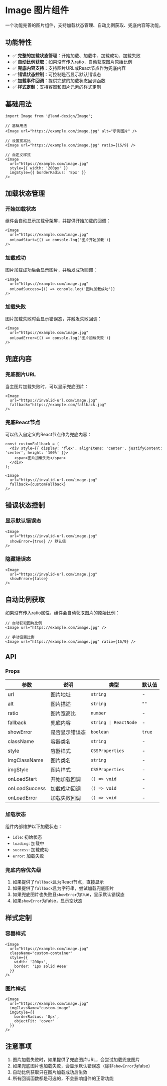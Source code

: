 # Image 图片组件

一个功能完善的图片组件，支持加载状态管理、自动比例获取、兜底内容等功能。

## 功能特性

- ✅ **完整的加载状态管理**：开始加载、加载中、加载成功、加载失败
- ✅ **自动比例获取**：如果没有传入ratio，自动获取图片原始比例
- ✅ **兜底内容支持**：支持图片URL或React节点作为兜底内容
- ✅ **错误状态控制**：可控制是否显示默认错误态
- ✅ **加载事件回调**：提供完整的加载状态回调函数
- ✅ **样式定制**：支持容器和图片元素的样式定制

## 基础用法

```tsx
import Image from '@land-design/Image';

// 基础用法
<Image url="https://example.com/image.jpg" alt="示例图片" />

// 设置宽高比
<Image url="https://example.com/image.jpg" ratio={16/9} />

// 自定义样式
<Image 
  url="https://example.com/image.jpg"
  style={{ width: '200px' }}
  imgStyle={{ borderRadius: '8px' }}
/>
```

## 加载状态管理

### 开始加载状态

组件会自动显示加载骨架屏，并提供开始加载的回调：

```tsx
<Image 
  url="https://example.com/image.jpg"
  onLoadStart={() => console.log('图片开始加载')}
/>
```

### 加载成功

图片加载成功后会显示图片，并触发成功回调：

```tsx
<Image 
  url="https://example.com/image.jpg"
  onLoadSuccess={() => console.log('图片加载成功')}
/>
```

### 加载失败

图片加载失败时会显示错误态，并触发失败回调：

```tsx
<Image 
  url="https://example.com/image.jpg"
  onLoadError={() => console.log('图片加载失败')}
/>
```

## 兜底内容

### 兜底图片URL

当主图片加载失败时，可以显示兜底图片：

```tsx
<Image 
  url="https://invalid-url.com/image.jpg"
  fallback="https://example.com/fallback.jpg"
/>
```

### 兜底React节点

可以传入自定义的React节点作为兜底内容：

```tsx
const customFallback = (
  <div style={{ display: 'flex', alignItems: 'center', justifyContent: 'center', height: '100%' }}>
    <span>图片加载失败</span>
  </div>
);

<Image 
  url="https://invalid-url.com/image.jpg"
  fallback={customFallback}
/>
```

## 错误状态控制

### 显示默认错误态

```tsx
<Image 
  url="https://invalid-url.com/image.jpg"
  showError={true} // 默认值
/>
```

### 隐藏错误态

```tsx
<Image 
  url="https://invalid-url.com/image.jpg"
  showError={false}
/>
```

## 自动比例获取

如果没有传入ratio属性，组件会自动获取图片的原始比例：

```tsx
// 自动获取图片比例
<Image url="https://example.com/image.jpg" />

// 手动设置比例
<Image url="https://example.com/image.jpg" ratio={16/9} />
```

## API

### Props

| 参数 | 说明 | 类型 | 默认值 |
| --- | --- | --- | --- |
| url | 图片地址 | `string` | - |
| alt | 图片描述 | `string` | `""` |
| ratio | 图片宽高比 | `number` | - |
| fallback | 兜底内容 | `string \| ReactNode` | - |
| showError | 是否显示错误态 | `boolean` | `true` |
| className | 容器类名 | `string` | - |
| style | 容器样式 | `CSSProperties` | - |
| imgClassName | 图片类名 | `string` | - |
| imgStyle | 图片样式 | `CSSProperties` | - |
| onLoadStart | 开始加载回调 | `() => void` | - |
| onLoadSuccess | 加载成功回调 | `() => void` | - |
| onLoadError | 加载失败回调 | `() => void` | - |

### 加载状态

组件内部维护以下加载状态：

- `idle`: 初始状态
- `loading`: 加载中
- `success`: 加载成功
- `error`: 加载失败

### 兜底内容优先级

1. 如果提供了`fallback`且为React节点，直接显示
2. 如果提供了`fallback`且为字符串，尝试加载兜底图片
3. 如果兜底图片也失败且`showError`为true，显示默认错误态
4. 如果`showError`为false，显示空状态

## 样式定制

### 容器样式

```tsx
<Image 
  url="https://example.com/image.jpg"
  className="custom-container"
  style={{ 
    width: '200px',
    border: '1px solid #eee'
  }}
/>
```

### 图片样式

```tsx
<Image 
  url="https://example.com/image.jpg"
  imgClassName="custom-image"
  imgStyle={{ 
    borderRadius: '8px',
    objectFit: 'cover'
  }}
/>
```

## 注意事项

1. 图片加载失败时，如果提供了兜底图片URL，会尝试加载兜底图片
2. 如果兜底图片也加载失败，会显示默认错误态（除非`showError`为false）
3. 自动比例获取只在图片加载成功后生效
4. 所有回调函数都是可选的，不会影响组件的正常功能 
